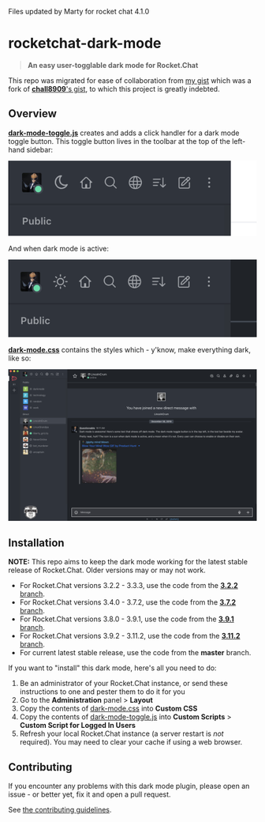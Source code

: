 Files updated by Marty for rocket chat 4.1.0
# rocketchat-dark-mode

> **An easy user-togglable dark mode for Rocket.Chat**

This repo was migrated for ease of collaboration from [my gist](https://gist.github.com/pbaity/73beb1dd11fdc8b90e4ee032f1b3f7de) which was a fork of [**chall8909**'s gist](https://gist.github.com/chall8908/c03dd6cc443cdb9cbb7034d441a1350d), to which this project is greatly indebted.

## Overview

[**dark-mode-toggle.js**](dark-mode-toggle.js) creates and adds a click handler for a dark mode toggle button. This toggle button lives in the toolbar at the top of the left-hand sidebar:

![Toggle dark mode on with moon icon](images/button-light.png)

And when dark mode is active:

![Toggle dark mode off with sun icon](images/button-dark.png)

[**dark-mode.css**](dark-mode.css) contains the styles which - y'know, make everything dark, like so:

![Dark mode in action](images/dark-mode.png)

## Installation

**NOTE:** This repo aims to keep the dark mode working for the latest stable release of Rocket.Chat. Older versions may or may not work.

- For Rocket.Chat versions 3.2.2 - 3.3.3, use the code from the [**3.2.2** branch](https://github.com/pbaity/rocketchat-dark-mode/tree/3.2.2).
- For Rocket.Chat versions 3.4.0 - 3.7.2, use the code from the [**3.7.2** branch](https://github.com/pbaity/rocketchat-dark-mode/tree/3.7.2).
- For Rocket.Chat versions 3.8.0 - 3.9.1, use the code from the [**3.9.1** branch](https://github.com/pbaity/rocketchat-dark-mode/tree/3.9.1).
- For Rocket.Chat versions 3.9.2 - 3.11.2, use the code from the [**3.11.2** branch](https://github.com/pbaity/rocketchat-dark-mode/tree/3.11.2).
- For current latest stable release, use the code from the **master** branch.

If you want to "install" this dark mode, here's all you need to do:

1. Be an administrator of your Rocket.Chat instance, or send these instructions to one and pester them to do it for you
2. Go to the **Administration** panel > **Layout**
3. Copy the contents of [dark-mode.css](dark-mode.css) into **Custom CSS**
4. Copy the contents of [dark-mode-toggle.js](dark-mode-toggle.js) into **Custom Scripts** > **Custom Script for Logged In Users**
5. Refresh your local Rocket.Chat instance (a server restart is _not_ required). You may need to clear your cache if using a web browser.

## Contributing

If you encounter any problems with this dark mode plugin, please open an issue - or better yet, fix it and open a pull request.

See [the contributing guidelines](./CONTRIBUTING.md).
